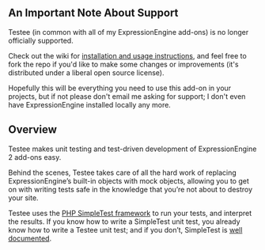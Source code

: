 ## An Important Note About Support

Testee (in common with all of my ExpressionEngine add-ons) is no longer officially supported.

Check out the wiki for [installation and usage instructions][wiki], and feel free to fork the repo if you'd like to make some changes or improvements (it's distributed under a liberal open source license).

Hopefully this will be everything you need to use this add-on in your projects, but if not please don't email me asking for support; I don't even have ExpressionEngine installed locally any more.

[wiki]: https://github.com/experience/testee.ee_addon/wiki/ "View the documentation"

## Overview

Testee makes unit testing and test-driven development of ExpressionEngine 2 add-ons easy.

Behind the scenes, Testee takes care of all the hard work of replacing ExpressionEngine’s built-in objects with mock objects, allowing you to get on with writing tests safe in the knowledge that you’re not about to destroy your site.

Testee uses the [PHP SimpleTest framework][simpletest] to run your tests, and interpret the results. If you know how to write a SimpleTest unit test, you already know how to write a Testee unit test; and if you don’t, SimpleTest is [well documented][simpletest_docs].

[simpletest]:http://simpletest.org/ "Find out more about SimpleTest"
[simpletest_docs]:http://simpletest.org/en/unit_test_documentation.html "Read the SimpleTest documentation"

